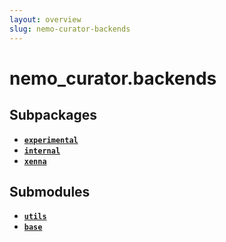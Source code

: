 ```yaml
---
layout: overview
slug: nemo-curator-backends
---
```


# nemo_curator.backends



## Subpackages

- **[`experimental`](nemo-curator-backends-experimental)**
- **[`internal`](nemo-curator-backends-internal)**
- **[`xenna`](nemo-curator-backends-xenna)**

## Submodules

- **[`utils`](nemo-curator-backends-utils)**
- **[`base`](nemo-curator-backends-base)**
